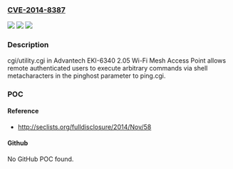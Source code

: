 ### [CVE-2014-8387](https://cve.mitre.org/cgi-bin/cvename.cgi?name=CVE-2014-8387)
![](https://img.shields.io/static/v1?label=Product&message=n%2Fa&color=blue)
![](https://img.shields.io/static/v1?label=Version&message=n%2Fa&color=blue)
![](https://img.shields.io/static/v1?label=Vulnerability&message=n%2Fa&color=brighgreen)

### Description

cgi/utility.cgi in Advantech EKI-6340 2.05 Wi-Fi Mesh Access Point allows remote authenticated users to execute arbitrary commands via shell metacharacters in the pinghost parameter to ping.cgi.

### POC

#### Reference
- http://seclists.org/fulldisclosure/2014/Nov/58

#### Github
No GitHub POC found.


